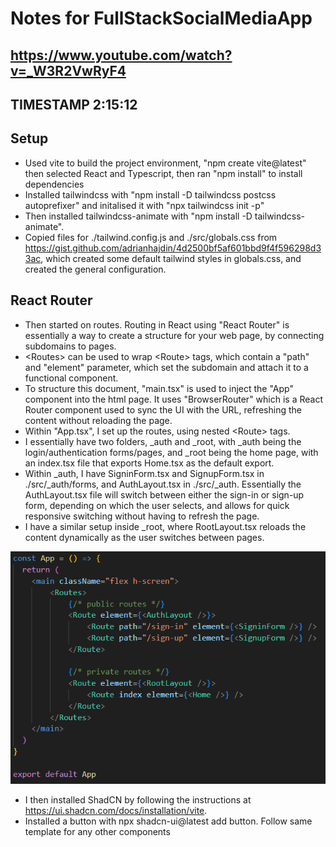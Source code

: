 # Notes for FullStackSocialMediaApp
## https://www.youtube.com/watch?v=_W3R2VwRyF4
## TIMESTAMP 2:15:12

## Setup
- Used vite to build the project environment, "npm create vite@latest" then selected React and Typescript, then ran "npm install" to install dependencies
- Installed tailwindcss with "npm install -D tailwindcss postcss autoprefixer" and initalised it with "npx tailwindcss init -p"
- Then installed tailwindcss-animate with "npm install -D tailwindcss-animate".
- Copied files for ./tailwind.config.js and ./src/globals.css from https://gist.github.com/adrianhajdin/4d2500bf5af601bbd9f4f596298d33ac, which created some default tailwind styles in globals.css, and created the general configuration.

## React Router
- Then started on routes. Routing in React using "React Router" is essentially a way to create a structure for your web page, by connecting subdomains to pages.
- \<Routes\> can be used to wrap \<Route\> tags, which contain a "path" and "element" parameter, which set the subdomain and attach it to a functional component.
- To structure this document, "main.tsx" is used to inject the "App" component into the html page. It uses "BrowserRouter" which is a React Router component used to sync the UI with the URL, refreshing the content without reloading the page.
- Within "App.tsx", I set up the routes, using nested \<Route\> tags.
- I essentially have two folders, _auth and _root, with _auth being the login/authentication forms/pages, and _root being the home page, with an index.tsx file that exports Home.tsx as the default export.
- Within _auth, I have SigninForm.tsx and SignupForm.tsx in ./src/_auth/forms, and AuthLayout.tsx in ./src/_auth. Essentially the AuthLayout.tsx file will switch between either the sign-in or sign-up form, depending on which the user selects, and allows for quick responsive switching without having to refresh the page.  
- I have a similar setup inside _root, where RootLayout.tsx reloads the content dynamically as the user switches between pages.

![](routes.png)

- I then installed ShadCN by following the instructions at https://ui.shadcn.com/docs/installation/vite.
- Installed a button with npx shadcn-ui@latest add button. Follow same template for any other components

